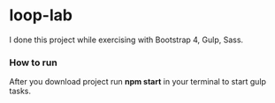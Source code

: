 # loop-lab
I done this project while exercising with Bootstrap 4, Gulp, Sass.

<h3>How to run</h3>

After you download project run <strong>npm start</strong> in your terminal to start gulp tasks.
